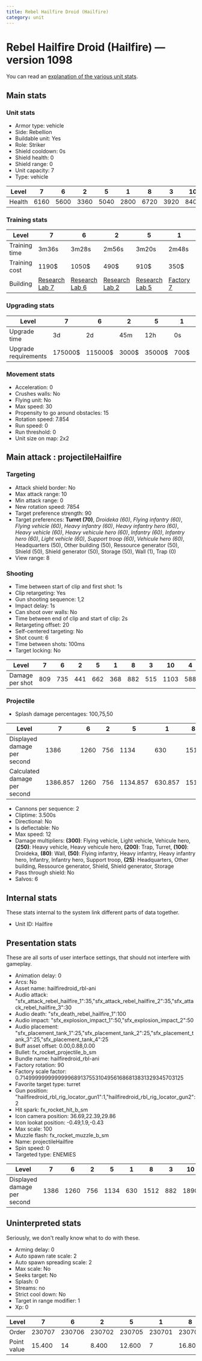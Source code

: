 ```yaml
---
title: Rebel Hailfire Droid (Hailfire)
category: unit
---
```


# Rebel Hailfire Droid (Hailfire) — version 1098

You can read an [explanation  of the various unit stats](unitexplained.md).

## Main stats

### Unit stats

  * Armor type: vehicle
  * Side: Rebellion
  * Buildable unit: Yes
  * Role: Striker
  * Shield cooldown: 0s
  * Shield health: 0
  * Shield range: 0
  * Unit capacity: 7
  * Type: vehicle

|Level |7   |6   |2   |5   |1   |8   |3   |10  |4   |9   |
|------|----|----|----|----|----|----|----|----|----|----|
|Health|6160|5600|3360|5040|2800|6720|3920|8400|4480|7280|


### Training stats

|Level        |7                                     |6                                     |2                                     |5                                     |1                             |8                                     |3                                     |10                                     |4                                     |9                                     |
|-------------|--------------------------------------|--------------------------------------|--------------------------------------|--------------------------------------|------------------------------|--------------------------------------|--------------------------------------|---------------------------------------|--------------------------------------|--------------------------------------|
|Training time|3m36s                                 |3m28s                                 |2m56s                                 |3m20s                                 |2m48s                         |3m16s                                 |3m4s                                  |3m30s                                  |3m12s                                 |3m23s                                 |
|Training cost|1190$                                 |1050$                                 |490$                                  |910$                                  |350$                          |1400$                                 |630$                                  |1610$                                  |770$                                  |1470$                                 |
|Building     |[Research Lab 7](rebelOffenseLab.html)|[Research Lab 6](rebelOffenseLab.html)|[Research Lab 2](rebelOffenseLab.html)|[Research Lab 5](rebelOffenseLab.html)|[Factory 7](rebelFactory.html)|[Research Lab 8](rebelOffenseLab.html)|[Research Lab 3](rebelOffenseLab.html)|[Research Lab 10](rebelOffenseLab.html)|[Research Lab 4](rebelOffenseLab.html)|[Research Lab 9](rebelOffenseLab.html)|


### Upgrading stats

|Level               |7      |6      |2    |5     |1   |8      |3    |10      |4     |9       |
|--------------------|-------|-------|-----|------|----|-------|-----|--------|------|--------|
|Upgrade time        |3d     |2d     |45m  |12h   |0s  |5d     |2h   |1w3d    |6h    |1w      |
|Upgrade requirements|175000$|115000$|3000$|35000$|700$|350000$|6000$|2000000$|15000$|1000000$|


### Movement stats

  * Acceleration: 0
  * Crushes walls: No
  * Flying unit: No
  * Max speed: 30
  * Propensity to go around obstacles: 15
  * Rotation speed: 7.854
  * Run speed: 0
  * Run threshold: 0
  * Unit size on map: 2x2

## Main attack : projectileHailfire

### Targeting

  * Attack shield border: No
  * Max attack range: 10
  * Min attack range: 0
  * New rotation speed: 7854
  * Target preference strength: 90
  * Target preferences: **Turret (70)**, _Droideka (60)_, _Flying infantry (60)_, _Flying vehicle (60)_, _Heavy infantry (60)_, _Heavy infantry hero (60)_, _Heavy vehicle (60)_, _Heavy vehicule hero (60)_, _Infantry (60)_, _Infantry hero (60)_, _Light vehicle (60)_, _Support troop (60)_, _Vehicule hero (60)_, Headquarters (50), Other building (50), Ressource generator (50), Shield (50), Shield generator (50), Storage (50), Wall (1), Trap (0)
  * View range: 8

### Shooting

  * Time between start of clip and first shot: 1s
  * Clip retargeting: Yes
  * Gun shooting sequence: 1,2
  * Impact delay: 1s
  * Can shoot over walls: No
  * Time between end of clip and start of clip: 2s
  * Retargeting offset: 20
  * Self-centered targeting: No
  * Shot count: 6
  * Time between shots: 100ms
  * Target locking: No

|Level          |7  |6  |2  |5  |1  |8  |3  |10  |4  |9  |
|---------------|---|---|---|---|---|---|---|----|---|---|
|Damage per shot|809|735|441|662|368|882|515|1103|588|956|


### Projectile

  * Splash damage percentages: 100,75,50

|Level                       |7       |6   |2  |5       |1      |8   |3      |10      |4   |9       |
|----------------------------|--------|----|---|--------|-------|----|-------|--------|----|--------|
|Displayed damage per second |1386    |1260|756|1134    |630    |1512|882    |1890    |1008|1638    |
|Calculated damage per second|1386.857|1260|756|1134.857|630.857|1512|882.857|1890.857|1008|1638.857|


  * Cannons per sequence: 2
  * Cliptime: 3.500s
  * Directional: No
  * Is deflectable: No
  * Max speed: 12
  * Damage multipliers: **(300)**: Flying vehicle, Light vehicle, Vehicule hero, **(250)**: Heavy vehicle, Heavy vehicule hero, **(200)**: Trap, Turret, **(100)**: Droideka, **(80)**: Wall, **(50)**: Flying infantry, Heavy infantry, Heavy infantry hero, Infantry, Infantry hero, Support troop, **(25)**: Headquarters, Other building, Ressource generator, Shield, Shield generator, Storage
  * Pass through shield: No
  * Salvos: 6

## Internal stats

These stats internal to the system link different parts of data together.

  * Unit ID: Hailfire

## Presentation stats

These are all sorts of user interface settings, that should not interfere with gameplay.

  * Animation delay: 0
  * Arcs: No
  * Asset name: hailfiredroid_rbl-ani
  * Audio attack: "sfx_attack_rebel_hailfire_1":35,"sfx_attack_rebel_hailfire_2":35,"sfx_attack_rebel_hailfire_3":30
  * Audio death: "sfx_death_rebel_hailfire_1":100
  * Audio impact: "sfx_explosion_impact_1":50,"sfx_explosion_impact_2":50
  * Audio placement: "sfx_placement_tank_1":25,"sfx_placement_tank_2":25,"sfx_placement_tank_3":25,"sfx_placement_tank_4":25
  * Buff asset offset: 0.00,0.88,0.00
  * Bullet: fx_rocket_projectile_b_sm
  * Bundle name: hailfiredroid_rbl-ani
  * Factory rotation: 90
  * Factory scale factor: 0.71499999999999996891375531049561686813831329345703125
  * Favorite target type: turret
  * Gun position: "hailfiredroid_rbl_rig_locator_gun1":1,"hailfiredroid_rbl_rig_locator_gun2":2
  * Hit spark: fx_rocket_hit_b_sm
  * Icon camera position: 36.69,22.39,29.86
  * Icon lookat position: -0.49,1.9,-0.43
  * Max scale: 100
  * Muzzle flash: fx_rocket_muzzle_b_sm
  * Name: projectileHailfire
  * Spin speed: 0
  * Targeted type: ENEMIES

|Level                      |7   |6   |2  |5   |1  |8   |3  |10  |4   |9   |
|---------------------------|----|----|---|----|---|----|---|----|----|----|
|Displayed damage per second|1386|1260|756|1134|630|1512|882|1890|1008|1638|


## Uninterpreted stats

Seriously, we don't really know what to do with these.

  * Arming delay: 0
  * Auto spawn rate scale: 2
  * Auto spawn spreading scale: 2
  * Max scale: No
  * Seeks target: No
  * Splash: 0
  * Streams: no
  * Strict cool down: No
  * Target in range modifier: 1
  * Xp: 0

|Level      |7     |6     |2     |5     |1     |8     |3     |10    |4     |9     |
|-----------|------|------|------|------|------|------|------|------|------|------|
|Order      |230707|230706|230702|230705|230701|230708|230703|230710|230704|230709|
|Point value|15.400|14    |8.400 |12.600|7     |16.800|9.800 |21    |11.200|18.200|


